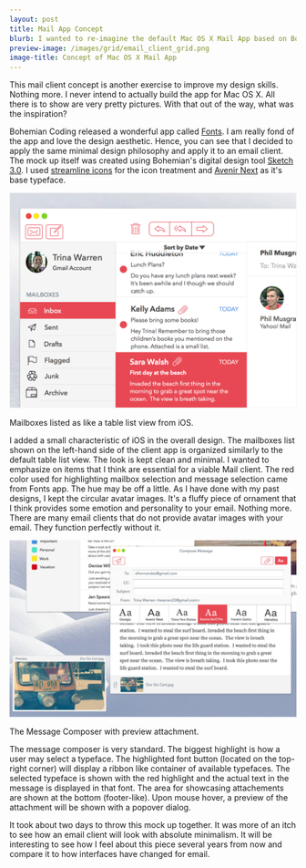 ```yaml
---
layout: post
title: Mail App Concept
blurb: I wanted to re-imagine the default Mac OS X Mail App based on Bohemian Coding's Fonts. 
preview-image: /images/grid/email_client_grid.png
image-title: Concept of Mac OS X Mail App 
---
```


This mail client concept is another exercise to improve my design skills.  Nothing more.  I never intend to actually build the app for Mac OS X.  All there is to show are very pretty pictures.  With that out of the way, what was the inspiration?

Bohemian Coding released a wonderful app called [Fonts](http://bohemiancoding.tumblr.com/post/67362988233/announcing-fonts).  I am really fond of the app and love the design aesthetic.  Hence, you can see that I decided to apply the same minimal design philosophy and apply it to an email client.  The mock up itself was created using Bohemian's digital design tool [Sketch 3.0](http://bohemiancoding.com/sketch/).  I used [streamline icons](http://www.streamlineicons.com/) for the icon treatment and [Avenir Next](http://www.linotype.com/2090/avenirnext.html) as it's base typeface. 

<div class="post-image">
  <a href="/images/posts/emailClient/mail_closeup.png" data-imagelightbox="b"><img src="/images/posts/emailClient/mail_closeup.png" title="Close look at the inbox setup." alt="Close look at the inbox setup."/></a>
  <p class="caption">Mailboxes listed as like a table list view from iOS.</p>
</div> 

I added a small characteristic of iOS in the overall design.  The mailboxes list shown on the left-hand side of the client app is organized similarly to the default table list view. The look is kept clean and minimal.  I wanted to emphasize on items that I think are essential for a viable Mail client. The red color used for highlighting mailbox selection and message selection came from Fonts app.  The hue may be off a little.  As I have done with my past designs, I kept the circular avatar images.  It's a fluffy piece of ornament that I think provides some emotion and personality to your email.  Nothing more.  There are many email clients that do not provide avatar images with your email.  They function perfectly without it.  

<div class="post-image">
  <a href="/images/posts/emailClient/message_composer.jpg" data-imagelightbox="b"><img src="/images/posts/emailClient/message_composer.jpg" title="Message Composer." alt="Message Composer."/></a>
  <p class="caption">The Message Composer with preview attachment.</p>
</div> 

The message composer is very standard.  The biggest highlight is how a user may select a typeface.  The highlighted font button (located on the top-right corner) will display a ribbon like container of available typefaces.  The selected typeface is shown with the red highlight and the actual text in the message is displayed in that font.  The area for showcasing attachements are shown at the bottom (footer-like).  Upon mouse hover, a preview of the attachment will be shown with a popover dialog.  

It took about two days to throw this mock up together.  It was more of an itch to see how an email client will look with absolute minimalism.  It will be interesting to see how I feel about this piece several years from now and compare it to how interfaces have changed for email.  


